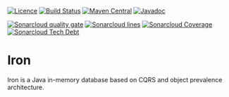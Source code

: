 [![Licence](https://img.shields.io/github/license/Axway/iron.svg)](https://www.apache.org/licenses/LICENSE-2.0.html)
[![Build Status](https://travis-ci.org/Axway/iron.svg?branch=master)](https://travis-ci.org/Axway/iron)
[![Maven Central](https://img.shields.io/maven-central/v/io.axway.iron/iron.svg)](https://search.maven.org/#search|ga|1|g:"io.axway.iron")
[![Javadoc](https://javadoc.io/badge/io.axway.iron/iron-api.svg)](https://javadoc.io/doc/io.axway.iron/iron-api)

[![Sonarcloud quality gate](https://sonarcloud.io/api/badges/gate?key=io.axway.iron:iron)](https://sonarcloud.io/dashboard?id=io.axway.iron:iron)
[![Sonarcloud lines](https://sonarcloud.io/api/badges/measure?key=io.axway.iron:iron&metric=ncloc)](https://sonarcloud.io/component_measures/domain/Size?id=io.axway.iron:iron)
[![Sonarcloud Coverage](https://sonarcloud.io/api/badges/measure?key=io.axway.iron:iron&metric=coverage)](https://sonarcloud.io/component_measures/metric/coverage/list?id=io.axway.iron:iron)
[![Sonarcloud Tech Debt](https://sonarcloud.io/api/badges/measure?key=io.axway.iron:iron&metric=sqale_debt_ratio)](https://sonarcloud.io/project/issues?facetMode=effort&id=io.axway.iron:iron&resolved=false&types=CODE_SMELL)


# Iron

Iron is a Java in-memory database based on CQRS and object prevalence architecture.
